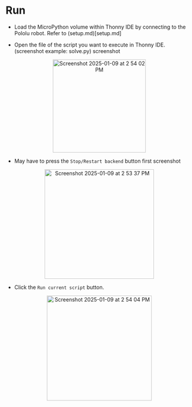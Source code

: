 # Run

- Load the MicroPython volume within Thonny IDE by connecting to the Pololu robot. Refer to (setup.md)[setup.md]

- Open the file of the script you want to execute in Thonny IDE. (screenshot example: solve.py)
screenshot
<p align="center">
  <img width="250" alt="Screenshot 2025-01-09 at 2 54 02 PM" src="https://github.com/user-attachments/assets/54db8caf-ea89-4a01-801f-ff3fb475d66c" />
</p>

- May have to press the ```Stop/Restart backend``` button first
screenshot
<p align="center">
  <img width="294" alt="Screenshot 2025-01-09 at 2 53 37 PM" src="https://github.com/user-attachments/assets/3d7c5eb1-6783-4cac-bfe0-82bfe0a8bc1b" />
</p>

- Click the ```Run current script``` button.
<p align="center">
  <img width="282" alt="Screenshot 2025-01-09 at 2 54 04 PM" src="https://github.com/user-attachments/assets/0530d64c-4f4f-4647-8204-1b8f44252e74" />
</p>
